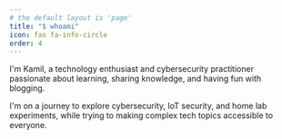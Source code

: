 ```yaml
---
# the default layout is 'page'
title: "$ whoami"
icon: fas fa-info-circle
order: 4
---
```


I'm Kamil, a technology enthusiast and cybersecurity practitioner passionate about learning, sharing knowledge, and having fun with blogging. 

I'm on a journey to explore cybersecurity, IoT security, and home lab experiments, while trying to making complex tech topics accessible to everyone.
